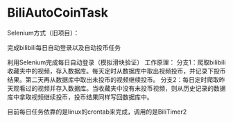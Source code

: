 # BiliAutoCoinTask



Selenium方式（旧项目）：

完成bilibili每日自动登录以及自动投币任务

利用Selenium完成每日自动登录（模拟滑块验证）
工作原理：
分支1：爬取bilibili收藏夹中的视频，存入数据库。每天定时从数据库中取出视频投币，并记录下投币结果。第二天再从数据库中取出未投币的视频继续投币。
分支2：每日定时爬取昨天观看过的视频并存入数据库。当收藏夹中没有未投币视频，则从历史记录的数据库中拿取视频继续投币，投币结果同样写回数据库中。

目前每日任务依靠的是linux的crontab来完成，调用的是BiliTimer2



